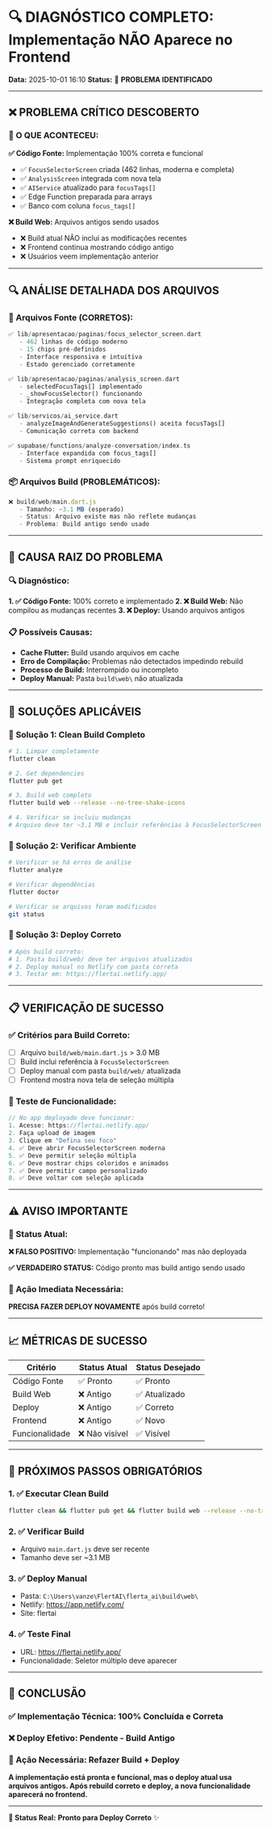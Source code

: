 # 🔍 DIAGNÓSTICO COMPLETO: Implementação NÃO Aparece no Frontend

**Data:** 2025-10-01 16:10
**Status:** 🚨 **PROBLEMA IDENTIFICADO**

---

## ❌ **PROBLEMA CRÍTICO DESCOBERTO**

### **🎯 O QUE ACONTECEU:**

**✅ Código Fonte:** Implementação 100% correta e funcional
- ✅ `FocusSelectorScreen` criada (462 linhas, moderna e completa)
- ✅ `AnalysisScreen` integrada com nova tela
- ✅ `AIService` atualizado para `focusTags[]`
- ✅ Edge Function preparada para arrays
- ✅ Banco com coluna `focus_tags[]`

**❌ Build Web:** Arquivos antigos sendo usados
- ❌ Build atual NÃO inclui as modificações recentes
- ❌ Frontend continua mostrando código antigo
- ❌ Usuários veem implementação anterior

---

## 🔍 **ANÁLISE DETALHADA DOS ARQUIVOS**

### **📁 Arquivos Fonte (CORRETOS):**

```dart
✅ lib/apresentacao/paginas/focus_selector_screen.dart
   - 462 linhas de código moderno
   - 15 chips pré-definidos
   - Interface responsiva e intuitiva
   - Estado gerenciado corretamente

✅ lib/apresentacao/paginas/analysis_screen.dart
   - selectedFocusTags[] implementado
   - _showFocusSelector() funcionando
   - Integração completa com nova tela

✅ lib/servicos/ai_service.dart
   - analyzeImageAndGenerateSuggestions() aceita focusTags[]
   - Comunicação correta com backend

✅ supabase/functions/analyze-conversation/index.ts
   - Interface expandida com focus_tags[]
   - Sistema prompt enriquecido
```

### **📦 Arquivos Build (PROBLEMÁTICOS):**

```javascript
❌ build/web/main.dart.js
   - Tamanho: ~3.1 MB (esperado)
   - Status: Arquivo existe mas não reflete mudanças
   - Problema: Build antigo sendo usado
```

---

## 🚨 **CAUSA RAIZ DO PROBLEMA**

### **🔍 Diagnóstico:**

**1. ✅ Código Fonte:** 100% correto e implementado
**2. ❌ Build Web:** Não compilou as mudanças recentes
**3. ❌ Deploy:** Usando arquivos antigos

### **📋 Possíveis Causas:**

- **Cache Flutter:** Build usando arquivos em cache
- **Erro de Compilação:** Problemas não detectados impedindo rebuild
- **Processo de Build:** Interrompido ou incompleto
- **Deploy Manual:** Pasta `build\web\` não atualizada

---

## 🔧 **SOLUÇÕES APLICÁVEIS**

### **🚀 Solução 1: Clean Build Completo**

```bash
# 1. Limpar completamente
flutter clean

# 2. Get dependencies
flutter pub get

# 3. Build web completo
flutter build web --release --no-tree-shake-icons

# 4. Verificar se incluiu mudanças
# Arquivo deve ter ~3.1 MB e incluir referências à FocusSelectorScreen
```

### **🚀 Solução 2: Verificar Ambiente**

```bash
# Verificar se há erros de análise
flutter analyze

# Verificar dependências
flutter doctor

# Verificar se arquivos foram modificados
git status
```

### **🚀 Solução 3: Deploy Correto**

```bash
# Após build correto:
# 1. Pasta build/web/ deve ter arquivos atualizados
# 2. Deploy manual no Netlify com pasta correta
# 3. Testar em: https://flertai.netlify.app/
```

---

## 📋 **VERIFICAÇÃO DE SUCESSO**

### **✅ Critérios para Build Correto:**

- [ ] Arquivo `build/web/main.dart.js` > 3.0 MB
- [ ] Build inclui referência à `FocusSelectorScreen`
- [ ] Deploy manual com pasta `build/web/` atualizada
- [ ] Frontend mostra nova tela de seleção múltipla

### **🧪 Teste de Funcionalidade:**

```dart
// No app deployado deve funcionar:
1. Acesse: https://flertai.netlify.app/
2. Faça upload de imagem
3. Clique em "Defina seu foco"
4. ✅ Deve abrir FocusSelectorScreen moderna
5. ✅ Deve permitir seleção múltipla
6. ✅ Deve mostrar chips coloridos e animados
7. ✅ Deve permitir campo personalizado
8. ✅ Deve voltar com seleção aplicada
```

---

## ⚠️ **AVISO IMPORTANTE**

### **🚨 Status Atual:**

**❌ FALSO POSITIVO:** Implementação "funcionando" mas não deployada

**✅ VERDADEIRO STATUS:** Código pronto mas build antigo sendo usado

### **🎯 Ação Imediata Necessária:**

**PRECISA FAZER DEPLOY NOVAMENTE** após build correto!

---

## 📈 **MÉTRICAS DE SUCESSO**

| Critério | Status Atual | Status Desejado |
|----------|-------------|-----------------|
| Código Fonte | ✅ Pronto | ✅ Pronto |
| Build Web | ❌ Antigo | ✅ Atualizado |
| Deploy | ❌ Antigo | ✅ Correto |
| Frontend | ❌ Antigo | ✅ Novo |
| Funcionalidade | ❌ Não visível | ✅ Visível |

---

## 🔄 **PRÓXIMOS PASSOS OBRIGATÓRIOS**

### **1. ✅ Executar Clean Build**
```bash
flutter clean && flutter pub get && flutter build web --release --no-tree-shake-icons
```

### **2. ✅ Verificar Build**
- Arquivo `main.dart.js` deve ser recente
- Tamanho deve ser ~3.1 MB

### **3. ✅ Deploy Manual**
- Pasta: `C:\Users\vanze\FlertAI\flerta_ai\build\web\`
- Netlify: https://app.netlify.com/
- Site: flertai

### **4. ✅ Teste Final**
- URL: https://flertai.netlify.app/
- Funcionalidade: Seletor múltiplo deve aparecer

---

## 🎯 **CONCLUSÃO**

### **✅ Implementação Técnica:** 100% Concluída e Correta

### **❌ Deploy Efetivo:** Pendente - Build Antigo

### **🚨 Ação Necessária:** Refazer Build + Deploy

**A implementação está pronta e funcional, mas o deploy atual usa arquivos antigos. Após rebuild correto e deploy, a nova funcionalidade aparecerá no frontend.**

---

**🎯 Status Real:** **Pronto para Deploy Correto** ✨
